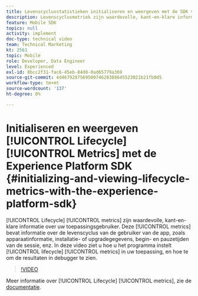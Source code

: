 ```yaml
---
title: Levenscyclusstatistieken initialiseren en weergeven met de SDK van het Experience Platform
description: Levenscyclusmetriek zijn waardevolle, kant-en-klare informatie over uw app-gebruiker. Deze meetgegevens bevatten informatie over de levenscyclus van de gebruiker van de app, zoals apparaatinformatie, installatie- of upgradegegevens, begin- en pauzetijden van de sessie, enz. In deze video ziet u hoe u levenscyclusmetriek instelt in uw app en hoe u de resultaten ziet in een foutopsporingsprogramma.
feature: Mobile SDK
topics: null
activity: implement
doc-type: technical video
team: Technical Marketing
kt: 2561
topic: Mobile
role: Developer, Data Engineer
level: Experienced
exl-id: 8bcc2f31-fac6-45eb-84d8-0ad65779a369
source-git-commit: 4d467928756950074620388645523021b21fb0d5
workflow-type: tm+mt
source-wordcount: '137'
ht-degree: 0%

---
```


# Initialiseren en weergeven [!UICONTROL Lifecycle] [!UICONTROL Metrics] met de Experience Platform SDK {#initializing-and-viewing-lifecycle-metrics-with-the-experience-platform-sdk}

[!UICONTROL Lifecycle] [!UICONTROL metrics] zijn waardevolle, kant-en-klare informatie over uw toepassingsgebruiker. Deze [!UICONTROL metrics] bevat informatie over de levenscyclus van de gebruiker van de app, zoals apparaatinformatie, installatie- of upgradegegevens, begin- en pauzetijden van de sessie, enz. In deze video ziet u hoe u het programma instelt [!UICONTROL lifecycle] [!UICONTROL metrics] in uw toepassing, en hoe te om de resultaten in debugger te zien.

>[!VIDEO](https://video.tv.adobe.com/v/26258/?quality=12&learn=on)

Meer informatie over [!UICONTROL Lifecycle] [!UICONTROL metrics], zie de [documentatie](https://developer.adobe.com/client-sdks/documentation/mobile-core/lifecycle/).
